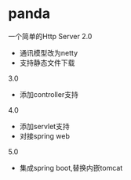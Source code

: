 # panda
一个简单的Http Server
2.0 
* 通讯模型改为netty
* 支持静态文件下载

3.0
* 添加controller支持


4.0
* 添加servlet支持
* 对接spring web

5.0
* 集成spring boot,替换内嵌tomcat